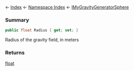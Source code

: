 ← [Index](Api-Index) ← [Namespace Index](Namespace-Index) ← [IMyGravityGeneratorSphere](SpaceEngineers.Game.ModAPI.Ingame.IMyGravityGeneratorSphere)

### Summary

```csharp
public float Radius { get; set; }
```

Radius of the gravity field, in meters

### Returns

[float](https://docs.microsoft.com/en-us/dotnet/api/system.single?view=netframework-4.6)

